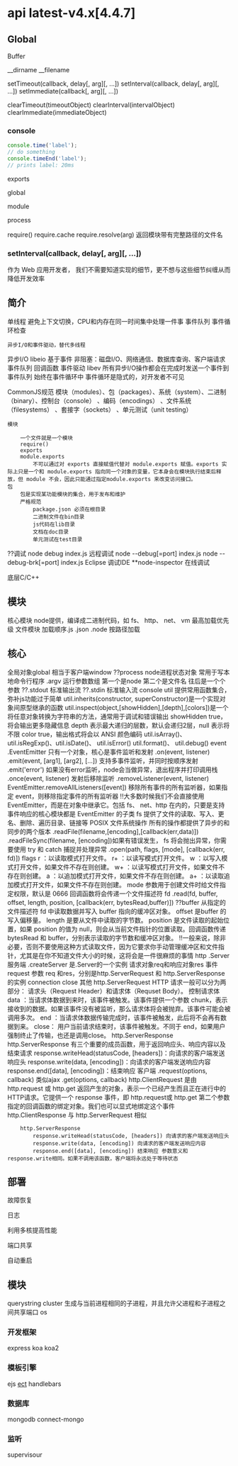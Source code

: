 
# api latest-v4.x[4.4.7]

## Global

Buffer

__dirname
__filename

setTimeout(callback, delay[, arg][, ...])
setInterval(callback, delay[, arg][, ...])
setImmediate(callback[, arg][, ...])

clearTimeout(timeoutObject)
clearInterval(intervalObject)
clearImmediate(immediateObject)

### console

```js
console.time('label');
// do something
console.timeEnd('label');
// prints label: 20ms
```

exports

global

module

process

require()
    require.cache
    require.resolve(arg)
        返回模块带有完整路径的文件名






### setInterval(callback, delay[, arg][, ...])

作为 Web 应用开发者，
我们不需要知道实现的细节，更不想与这些细节纠缠从而降低开发效率

## 简介

单线程
    避免上下文切换，CPU和内存在同一时间集中处理一件事
    事件队列
    事件循环检查

    异步I/O和事件驱动，替代多线程
异步I/O libeio
    基于事件
    非阻塞：磁盘I/O、网络通信、数据库查询、客户端请求
    事件队列
    回调函数
事件驱动 libev
    所有异步I/O操作都会在完成时发送一个事件到事件队列
    始终在事件循环中
    事件循环是隐式的，对开发者不可见

CommonJS规范
    模块（modules）、包（packages）、系统（system）、二进制（binary）、控制台（console） 、编码（encodings） 、文件系统（filesystems） 、套接字（sockets） 、单元测试（unit testing）

    模块

        一个文件就是一个模块
        require()
        exports
        module.exports
            不可以通过对 exports 直接赋值代替对 module.exports 赋值。exports 实际上只是一个和 module.exports 指向同一个对象的变量，它本身会在模块执行结束后释放，但 module 不会，因此只能通过指定module.exports 来改变访问接口。
    包
        包是实现某功能模块的集合，用于发布和维护
        严格规范
            package.json 必须在根目录
            二进制文件在bin目录
            js代码在lib目录
            文档在doc目录
            单元测试在test目录

??调试
    node debug index.js
    远程调试
        node --debug[=port] index.js
        node --debug-brk[=port] index.js
        Eclipse 调试IDE
        **node-inspector 在线调试

底层C/C++

## 模块

核心模块
    node提供，编译成二进制代码，如 fs、 http、 net、 vm
    最高加载优先级
文件模块
    加载顺序.js .json .node
    按路径加载



## 核心

全局对象global 相当于客户端window
    ??process node进程状态对象 常用于写本地命令行程序
    .argv 运行参数数组 第一个是node 第二个是文件名 往后是一个个参数
    ??.stdout 标准输出流
    ??.stdin 标准输入流
    console
util 提供常用函数集合，弥补js功能过于简单
    util.inherits(constructor, superConstructor)是一个实现对象间原型继承的函数
    util.inspect(object,[showHidden],[depth],[colors])是一个将任意对象转换为字符串的方法，通常用于调试和错误输出
        showHidden true，将会输出更多隐藏信息
        depth 表示最大递归的层数，默认会递归2层，null 表示将不限
        color true，输出格式将会以 ANSI 颜色编码
    util.isArray()、util.isRegExp()、util.isDate()、 util.isError()
    util.format()、 util.debug()
event 
    .EventEmitter 只有一个对象，核心是事件监听和发射
        .on(event, listener)
        .emit(event, [arg1], [arg2], [...])  支持多事件监听，并同时按顺序发射
            .emit('error') 如果没有error监听，node会当做异常，退出程序并打印调用栈
        .once(event, listener) 发射后移除监听
        .removeListener(event, listener)  
        EventEmitter.removeAllListeners([event]) 移除所有事件的所有监听器，如果指定 event，则移除指定事件的所有监听器
    !!大多数时候我们不会直接使用 EventEmitter，而是在对象中继承它。包括 fs、 net、http 在内的，只要是支持事件响应的核心模块都是 EventEmitter 的子类
fs
    提供了文件的读取、写入、更名、删除、遍历目录、链接等 POSIX 文件系统操作
    所有的操作都提供了异步的和同步的两个版本
    .readFile(filename,[encoding],[callback(err,data)])
    .readFileSync(filename, [encoding])如果有错误发生， fs 将会抛出异常，你需要使用 try 和 catch 捕捉并处理异常
    .open(path, flags, [mode], [callback(err, fd)])
        flags 
            r ：以读取模式打开文件。
            r+ ：以读写模式打开文件。
            w ：以写入模式打开文件，如果文件不存在则创建。
            w+ ：以读写模式打开文件，如果文件不存在则创建。
            a ：以追加模式打开文件，如果文件不存在则创建。
            a+ ：以读取追加模式打开文件，如果文件不存在则创建。
            mode 参数用于创建文件时给文件指定权限，默认是 0666
            回调函数将会传递一个文件描述符 fd
    .read(fd, buffer, offset, length, position, [callback(err, bytesRead,buffer)])
        ??buffer
        从指定的文件描述符 fd 中读取数据并写入 buffer 指向的缓冲区对象。 offset 是buffer 的写入偏移量。 length 是要从文件中读取的字节数。 position 是文件读取的起始位置，如果 position 的值为 null，则会从当前文件指针的位置读取。回调函数传递bytesRead 和 buffer，分别表示读取的字节数和缓冲区对象。
        !!一般来说，除非必要，否则不要使用这种方式读取文件，因为它要求你手动管理缓冲区和文件指针，尤其是在你不知道文件大小的时候，这将会是一件很麻烦的事情
http
    .Server 服务端
        .createServer
            是.Server的一个实例
            请求对象req和响应对象res
        事件
            request 参数 req 和res，分别是http.ServerRequest 和 http.ServerResponse 的实例
            connection
            close
            其他
        http.ServerRequest
            HTTP 请求一般可以分为两部分： 请求头（Request Header）和请求体（Requset Body）。
                控制请求体
                data ：当请求体数据到来时，该事件被触发。该事件提供一个参数 chunk，表示接收到的数据。如果该事件没有被监听，那么请求体将会被抛弃。该事件可能会被调用多次。
                end ：当请求体数据传输完成时，该事件被触发，此后将不会再有数据到来。
                close： 用户当前请求结束时，该事件被触发。不同于 end，如果用户强制终止了传输，也还是调用close。
        http.ServerResponse
            http.ServerResponse 有三个重要的成员函数，用于返回响应头、响应内容以及结束请求
            response.writeHead(statusCode, [headers])：向请求的客户端发送响应头
            response.write(data, [encoding])：向请求的客户端发送响应内容
            response.end([data], [encoding])：结束响应
    客户端
        .request(options, callback) 类似ajax
        .get(options, callback)
        http.ClientRequest 是由 http.request 或 http.get 返回产生的对象，表示一个已经产生而且正在进行中的 HTTP请求。它提供一个 response 事件，即 http.request或 http.get 第二个参数指定的回调函数的绑定对象。我们也可以显式地绑定这个事件
        http.ClientResponse 与 http.ServerRequest 相似





        http.ServerResponse
            response.writeHead(statusCode, [headers]) 向请求的客户端发送响应头
            response.write(data, [encoding]) 向请求的客户端发送响应内容
            response.end([data], [encoding]) 结束响应 参数意义和response.write相同。如果不调用该函数，客户端将永远处于等待状态


## 部署

故障恢复

日志

利用多核提高性能

端口共享

自动重启


## 模块

querystring
cluster 生成与当前进程相同的子进程，并且允许父进程和子进程之间共享端口
os





### 开发框架

express
koa
koa2

### 模板引擎

ejs
[ect](http://ectjs.com/)
handlebars

### 数据库

mongodb
    connect-mongo

### 监听

supervisour
